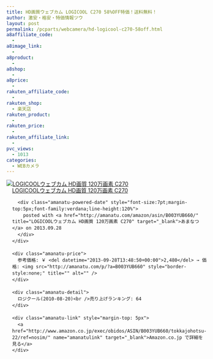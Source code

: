 ```yaml
---
title: HD画質ウェブカム LOGICOOL C270 58%OFF特価！送料無料！
author: 激安・格安・特価情報ツウ
layout: post
permalink: /pcparts/webcamera/hd-logicool-c270-58off.html
a8affiliate_code:
  - 
a8image_link:
  - 
a8product:
  - 
a8shop:
  - 
a8price:
  - 
rakuten_affiliate_code:
  - 
rakuten_shop:
  - 楽天店
rakuten_product:
  - 
rakuten_price:
  - 
rakuten_affiliate_link:
  - 
pvc_views:
  - 1013
categories:
  - WEBカメラ
---
```

<div class="amanatu-box" style="margin-bottom:0px;">
  <div class="amanatu-image" style="float:left;">
    <a href="http://www.amazon.co.jp/exec/obidos/ASIN/B003YUB660/tokkajohotsu-22/ref=nosim/" name="amanatulink" target="_blank"><img src="http://i0.wp.com/ecx.images-amazon.com/images/I/41RhjwRYBAL._SL160_.jpg?w=546" alt="LOGICOOLウェブカム HD画質 120万画素 C270" style="border: none;" data-recalc-dims="1" /></a>
  </div>
  
  <div class="amanatu-info" style="float:left;margin-left:15px;line-height:120%">
    <div class="amanatu-name" style="margin-bottom:10px;line-height:120%">
      <a href="http://www.amazon.co.jp/exec/obidos/ASIN/B003YUB660/tokkajohotsu-22/ref=nosim/" name="amanatulink" target="_blank">LOGICOOLウェブカム HD画質 120万画素 C270</a> 
      
      <div class="amanatu-powered-date" style="font-size:7pt;margin-top:5px;font-family:verdana;line-height:120%">
        posted with <a href="http://amanatu.com/amazon/asin/B003YUB660/" title="LOGICOOLウェブカム HD画質 120万画素 C270" target="_blank">あまなつ</a> on 2013.09.28
      </div>
    </div>
    
    <div class="amanatu-price">
      参考価格: ￥ <del datetime="2013-09-28T13:48:50+00:00">2,480</del> → 価格: <img src="http://amanatu.com/p/?a=B003YUB660" style="border-style:none;" title="" alt="" />
    </div>
    
    <div class="amanatu-detail">
      ロジクール(2010-08-20)<br />売り上げランキング: 64
    </div>
    
    <div class="amanatu-link" style="margin-top: 5px">
      <a href="http://www.amazon.co.jp/exec/obidos/ASIN/B003YUB660/tokkajohotsu-22/ref=nosim/" name="amanatulink" target="_blank">Amazon.co.jp で詳細を見る</a>
    </div>
  </div>
  
  <div class="amanatu-footer" style="clear: left">
  </div>
</div>